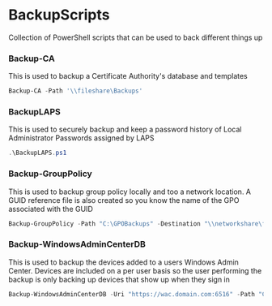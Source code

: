 # BackupScripts
Collection of PowerShell scripts that can be used to back different things up

### Backup-CA
This is used to backup a Certificate Authority's database and templates
```powershell
Backup-CA -Path '\\fileshare\Backups'
```

### BackupLAPS
This is used to securely backup and keep a password history of Local Administrator Passwords assigned by LAPS
```powershell
.\BackupLAPS.ps1
```

### Backup-GroupPolicy
This is used to backup group policy locally and too a network location. A GUID reference file is also created so you know the name of the GPO associated with the GUID
```powershell
Backup-GroupPolicy -Path "C:\GPOBackups" -Destination "\\networkshare\files$\GPOBackups"
```

### Backup-WindowsAdminCenterDB
This is used to backup the devices added to a users Windows Admin Center. Devices are included on a per user basis so the user performing the backup is only backing up devices that show up when they sign in
```powershell
Backup-WindowsAdminCenterDB -Uri "https://wac.domain.com:6516" -Path "C:\WAC-Backups"
```
